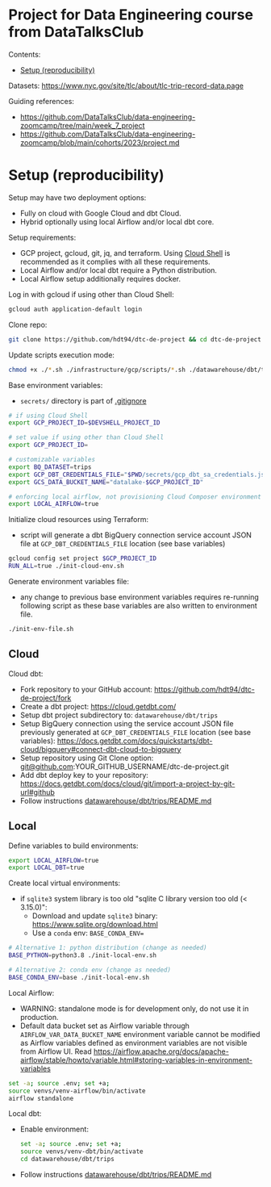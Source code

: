 # Project for Data Engineering course from DataTalksClub

Contents:
- [Setup (reproducibility)](#setup-reproducibility)

Datasets: https://www.nyc.gov/site/tlc/about/tlc-trip-record-data.page

Guiding references:
- https://github.com/DataTalksClub/data-engineering-zoomcamp/tree/main/week_7_project
- https://github.com/DataTalksClub/data-engineering-zoomcamp/blob/main/cohorts/2023/project.md

# Setup (reproducibility)
Setup may have two deployment options:
- Fully on cloud with Google Cloud and dbt Cloud.
- Hybrid optionally using local Airflow and/or local dbt core.

Setup requirements:
- GCP project, gcloud, git, jq, and terraform. Using [Cloud Shell](https://console.cloud.google.com/welcome?cloudshell=true) is recommended as it complies with all these requirements.
- Local Airflow and/or local dbt require a Python distribution.
- Local Airflow setup additionally requires docker.

Log in with gcloud if using other than Cloud Shell:
```bash
gcloud auth application-default login
```

Clone repo:
```bash
git clone https://github.com/hdt94/dtc-de-project && cd dtc-de-project
```

Update scripts execution mode:
```bash
chmod +x ./*.sh ./infrastructure/gcp/scripts/*.sh ./datawarehouse/dbt/trips/*.sh
```

Base environment variables:
- `secrets/` directory is part of [.gitignore](./.gitignore)
```bash
# if using Cloud Shell
export GCP_PROJECT_ID=$DEVSHELL_PROJECT_ID

# set value if using other than Cloud Shell
export GCP_PROJECT_ID=

# customizable variables
export BQ_DATASET=trips
export GCP_DBT_CREDENTIALS_FILE="$PWD/secrets/gcp_dbt_sa_credentials.json"
export GCS_DATA_BUCKET_NAME="datalake-$GCP_PROJECT_ID"

# enforcing local airflow, not provisioning Cloud Composer environment
export LOCAL_AIRFLOW=true
```

Initialize cloud resources using Terraform:
- script will generate a dbt BigQuery connection service account JSON file at `GCP_DBT_CREDENTIALS_FILE` location (see base variables)
```bash
gcloud config set project $GCP_PROJECT_ID
RUN_ALL=true ./init-cloud-env.sh
```

Generate environment variables file:
- any change to previous base environment variables requires re-running following script as these base variables are also written to environment file.
```bash
./init-env-file.sh
```

## Cloud

Cloud dbt:
- Fork repository to your GitHub account: https://github.com/hdt94/dtc-de-project/fork
- Create a dbt project: https://cloud.getdbt.com/
- Setup dbt project subdirectory to: `datawarehouse/dbt/trips`
- Setup BigQuery connection using the service account JSON file previously generated at `GCP_DBT_CREDENTIALS_FILE` location (see base variables): https://docs.getdbt.com/docs/quickstarts/dbt-cloud/bigquery#connect-dbt-cloud-to-bigquery
- Setup repository using Git Clone option: git@github.com:YOUR_GITHUB_USERNAME/dtc-de-project.git
- Add dbt deploy key to your repository: https://docs.getdbt.com/docs/cloud/git/import-a-project-by-git-url#github
- Follow instructions [datawarehouse/dbt/trips/README.md](./datawarehouse/dbt/trips/README.md)

## Local

Define variables to build environments:
```bash
export LOCAL_AIRFLOW=true
export LOCAL_DBT=true
```

Create local virtual environments:
- if `sqlite3` system library is too old "sqlite C library version too old (< 3.15.0)":
  - Download and update `sqlite3` binary: https://www.sqlite.org/download.html
  - Use a `conda` env: `BASE_CONDA_ENV=`
```bash
# Alternative 1: python distribution (change as needed)
BASE_PYTHON=python3.8 ./init-local-env.sh

# Alternative 2: conda env (change as needed)
BASE_CONDA_ENV=base ./init-local-env.sh
```

Local Airflow:
- WARNING: standalone mode is for development only, do not use it in production.
- Default data bucket set as Airflow variable through `AIRFLOW_VAR_DATA_BUCKET_NAME` environment variable cannot be modified as Airflow variables defined as environment variables are not visible from Airflow UI. Read https://airflow.apache.org/docs/apache-airflow/stable/howto/variable.html#storing-variables-in-environment-variables
```bash
set -a; source .env; set +a;
source venvs/venv-airflow/bin/activate
airflow standalone
```

Local dbt:
- Enable environment:
  ```bash
  set -a; source .env; set +a;
  source venvs/venv-dbt/bin/activate
  cd datawarehouse/dbt/trips
  ```
- Follow instructions [datawarehouse/dbt/trips/README.md](./datawarehouse/dbt/trips/README.md)

